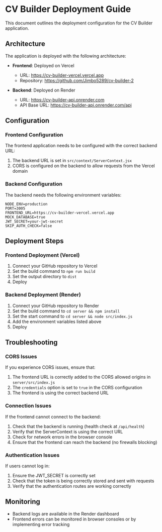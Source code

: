 # CV Builder Deployment Guide

This document outlines the deployment configuration for the CV Builder application.

## Architecture

The application is deployed with the following architecture:

- **Frontend**: Deployed on Vercel

  - URL: https://cv-builder-vercel.vercel.app
  - Repository: https://github.com/Jimbo5289/cv-builder-2

- **Backend**: Deployed on Render
  - URL: https://cv-builder-api.onrender.com
  - API Base URL: https://cv-builder-api.onrender.com/api

## Configuration

### Frontend Configuration

The frontend application needs to be configured with the correct backend URL:

1. The backend URL is set in `src/context/ServerContext.jsx`
2. CORS is configured on the backend to allow requests from the Vercel domain

### Backend Configuration

The backend needs the following environment variables:

```
NODE_ENV=production
PORT=3005
FRONTEND_URL=https://cv-builder-vercel.vercel.app
MOCK_DATABASE=true
JWT_SECRET=your-jwt-secret
SKIP_AUTH_CHECK=false
```

## Deployment Steps

### Frontend Deployment (Vercel)

1. Connect your GitHub repository to Vercel
2. Set the build command to `npm run build`
3. Set the output directory to `dist`
4. Deploy

### Backend Deployment (Render)

1. Connect your GitHub repository to Render
2. Set the build command to `cd server && npm install`
3. Set the start command to `cd server && node src/index.js`
4. Add the environment variables listed above
5. Deploy

## Troubleshooting

### CORS Issues

If you experience CORS issues, ensure that:

1. The frontend URL is correctly added to the CORS allowed origins in `server/src/index.js`
2. The `credentials` option is set to `true` in the CORS configuration
3. The frontend is using the correct backend URL

### Connection Issues

If the frontend cannot connect to the backend:

1. Check that the backend is running (health check at `/api/health`)
2. Verify that the ServerContext is using the correct URL
3. Check for network errors in the browser console
4. Ensure that the frontend can reach the backend (no firewalls blocking)

### Authentication Issues

If users cannot log in:

1. Ensure the JWT_SECRET is correctly set
2. Check that the token is being correctly stored and sent with requests
3. Verify that the authentication routes are working correctly

## Monitoring

- Backend logs are available in the Render dashboard
- Frontend errors can be monitored in browser consoles or by implementing error tracking
